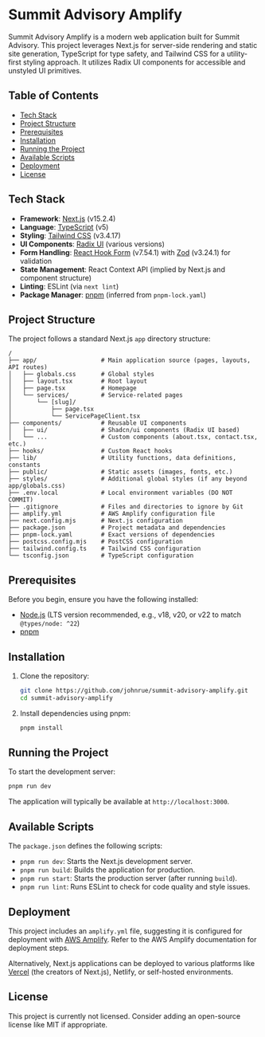# Summit Advisory Amplify

Summit Advisory Amplify is a modern web application built for Summit Advisory. This project leverages Next.js for server-side rendering and static site generation, TypeScript for type safety, and Tailwind CSS for a utility-first styling approach. It utilizes Radix UI components for accessible and unstyled UI primitives.

## Table of Contents

-   [Tech Stack](#tech-stack)
-   [Project Structure](#project-structure)
-   [Prerequisites](#prerequisites)
-   [Installation](#installation)
-   [Running the Project](#running-the-project)
-   [Available Scripts](#available-scripts)
-   [Deployment](#deployment)
-   [License](#license)

## Tech Stack

-   **Framework**: [Next.js](https://nextjs.org/) (v15.2.4)
-   **Language**: [TypeScript](https://www.typescriptlang.org/) (v5)
-   **Styling**: [Tailwind CSS](https://tailwindcss.com/) (v3.4.17)
-   **UI Components**: [Radix UI](https://www.radix-ui.com/) (various versions)
-   **Form Handling**: [React Hook Form](https://react-hook-form.com/) (v7.54.1) with [Zod](https://zod.dev/) (v3.24.1) for validation
-   **State Management**: React Context API (implied by Next.js and component structure)
-   **Linting**: ESLint (via `next lint`)
-   **Package Manager**: [pnpm](https://pnpm.io/) (inferred from `pnpm-lock.yaml`)

## Project Structure

The project follows a standard Next.js `app` directory structure:

```
/
├── app/                  # Main application source (pages, layouts, API routes)
│   ├── globals.css       # Global styles
│   ├── layout.tsx        # Root layout
│   ├── page.tsx          # Homepage
│   └── services/         # Service-related pages
│       └── [slug]/
│           ├── page.tsx
│           └── ServicePageClient.tsx
├── components/           # Reusable UI components
│   ├── ui/               # Shadcn/ui components (Radix UI based)
│   └── ...               # Custom components (about.tsx, contact.tsx, etc.)
├── hooks/                # Custom React hooks
├── lib/                  # Utility functions, data definitions, constants
├── public/               # Static assets (images, fonts, etc.)
├── styles/               # Additional global styles (if any beyond app/globals.css)
├── .env.local            # Local environment variables (DO NOT COMMIT)
├── .gitignore            # Files and directories to ignore by Git
├── amplify.yml           # AWS Amplify configuration file
├── next.config.mjs       # Next.js configuration
├── package.json          # Project metadata and dependencies
├── pnpm-lock.yaml        # Exact versions of dependencies
├── postcss.config.mjs    # PostCSS configuration
├── tailwind.config.ts    # Tailwind CSS configuration
└── tsconfig.json         # TypeScript configuration
```

## Prerequisites

Before you begin, ensure you have the following installed:

-   [Node.js](https://nodejs.org/) (LTS version recommended, e.g., v18, v20, or v22 to match `@types/node: ^22`)
-   [pnpm](https://pnpm.io/installation)

## Installation

1.  Clone the repository:
    ```bash
    git clone https://github.com/johnrue/summit-advisory-amplify.git
    cd summit-advisory-amplify
    ```
2.  Install dependencies using pnpm:
    ```bash
    pnpm install
    ```

## Running the Project

To start the development server:

```bash
pnpm run dev
```

The application will typically be available at `http://localhost:3000`.

## Available Scripts

The `package.json` defines the following scripts:

-   `pnpm run dev`: Starts the Next.js development server.
-   `pnpm run build`: Builds the application for production.
-   `pnpm run start`: Starts the production server (after running `build`).
-   `pnpm run lint`: Runs ESLint to check for code quality and style issues.

## Deployment

This project includes an `amplify.yml` file, suggesting it is configured for deployment with [AWS Amplify](https://aws.amazon.com/amplify/). Refer to the AWS Amplify documentation for deployment steps.

Alternatively, Next.js applications can be deployed to various platforms like [Vercel](https://vercel.com/) (the creators of Next.js), Netlify, or self-hosted environments.

## License

This project is currently not licensed. Consider adding an open-source license like MIT if appropriate.
